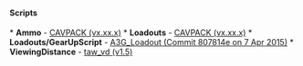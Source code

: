 <h4>Scripts</h4>
* <b>Ammo</b>                   -   <a href="https://7cav.us/">CAVPACK (vx.xx.x)</a>
* <b>Loadouts</b>               -   <a href="https://7cav.us/">CAVPACK (vx.xx.x)</a>
* <b>Loadouts/GearUpScript</b>  -   <a href="https://github.com/v-Arma/a3g-loadout">A3G_Loadout (Commit 807814e on 7 Apr 2015)</a>
* <b>ViewingDistance</b>        -   <a href="http://www.armaholic.com/page.php?id=19751">taw_vd (v1.5)</a>